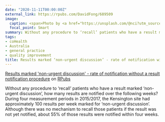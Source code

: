 ```yaml
---
date: "2020-11-11T00:00:00Z"
external_link: https://rpubs.com/DavidFong/689509
image:
  caption: <span>Photo by <a href="https://unsplash.com/@nci?utm_source=unsplash&amp;utm_medium=referral&amp;utm_content=creditCopyText">National Cancer Institute</a> on <a href="https://unsplash.com/s/photos/doctor-results?utm_source=unsplash&amp;utm_medium=referral&amp;utm_content=creditCopyText">Unsplash</a></span>
  focal_point: Smart
summary: Without any procedure to ‘recall’ patients who have a result marked ‘non-urgent discussion’, how many results are notified over the following weeks? During four measurement periods in 2015/2017, the Kensington site had approximately 100 results per week marked for ‘non-urgent discussion’. Although there was no mechanism to recall those patients if the result was not yet notified, about 55% of those results were notified within four weeks.
tags:
- coHealth
- Australia
- general practice
- quality improvement
title: Results marked ‘non-urgent discussion’ - rate of notification without a result notification procedure (2015/2017)
---
```


[Results marked 'non-urgent discussion' - rate of notification without a result notification procedure](https://rpubs.com/DavidFong/689509) on [RPubs](https://rpubs.com)

Without any procedure to ‘recall’ patients who have a result marked ‘non-urgent discussion’, how many results are notified over the following weeks? During four measurement periods in 2015/2017, the Kensington site had approximately 100 results per week marked for ‘non-urgent discussion’. Although there was no mechanism to recall those patients if the result was not yet notified, about 55% of those results were notified within four weeks.